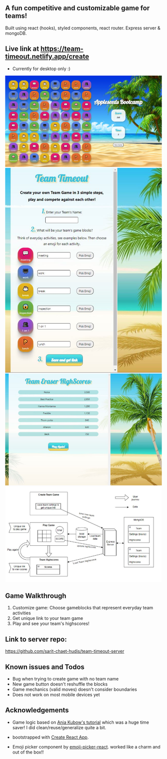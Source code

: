 ## A fun competitive and customizable game for teams!

Built using react (hooks), styled components, react router. Express server & mongoDB.

## Live link at https://team-timeout.netlify.app/create

- Currently for desktop only :)

![Play game screenshot](https://github.com/sarit-chaet-hudis/team-timeout/blob/main/src/Assets/images/Screenshot2.JPG)
![Create new game screenshot](https://github.com/sarit-chaet-hudis/team-timeout/blob/main/src/Assets/images/Screenshot1.JPG)
![View highscores screenshot](https://github.com/sarit-chaet-hudis/team-timeout/blob/main/src/Assets/images/Screenshot3.JPG)
![Team Timout Flowchart](https://github.com/sarit-chaet-hudis/team-timeout/blob/main/src/Assets/images/team%20timeout-general%20flow.jpg)

## Game Walkthrough

1. Customize game: Choose gameblocks that represent everyday team activities
2. Get unique link to your team game
3. Play and see your team's highscores!

## Link to server repo:

https://github.com/sarit-chaet-hudis/team-timeout-server

## Known issues and Todos

- Bug when trying to create game with no team name
- New game button doesn't reshuffle the blocks
- Game mechanics (valid moves) doesn't consider boundaries
- Does not work on most mobile devices yet

## Acknowledgements

- Game logic based on [Ania Kubow's tutorial](https://github.com/kubowania/candy-crush-reactjs/blob/main/src/App.js) which was a huge time saver! I did clean/reuse/generalize quite a bit.

- bootstrapped with [Create React App](https://github.com/facebook/create-react-app).

- Emoji picker component by [emoji-picker-react](https://github.com/ealush/emoji-picker-react). worked like a charm and out of the box!!
